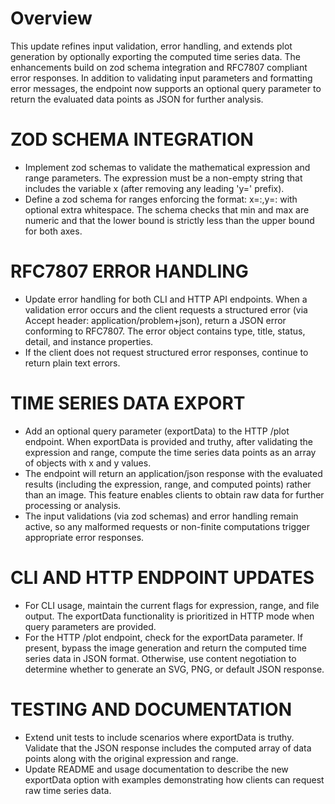 # Overview
This update refines input validation, error handling, and extends plot generation by optionally exporting the computed time series data. The enhancements build on zod schema integration and RFC7807 compliant error responses. In addition to validating input parameters and formatting error messages, the endpoint now supports an optional query parameter to return the evaluated data points as JSON for further analysis.

# ZOD SCHEMA INTEGRATION
- Implement zod schemas to validate the mathematical expression and range parameters. The expression must be a non-empty string that includes the variable x (after removing any leading 'y=' prefix). 
- Define a zod schema for ranges enforcing the format: x=<min>:<max>,y=<min>:<max> with optional extra whitespace. The schema checks that min and max are numeric and that the lower bound is strictly less than the upper bound for both axes.

# RFC7807 ERROR HANDLING
- Update error handling for both CLI and HTTP API endpoints. When a validation error occurs and the client requests a structured error (via Accept header: application/problem+json), return a JSON error conforming to RFC7807. The error object contains type, title, status, detail, and instance properties.
- If the client does not request structured error responses, continue to return plain text errors.

# TIME SERIES DATA EXPORT
- Add an optional query parameter (exportData) to the HTTP /plot endpoint. When exportData is provided and truthy, after validating the expression and range, compute the time series data points as an array of objects with x and y values.
- The endpoint will return an application/json response with the evaluated results (including the expression, range, and computed points) rather than an image. This feature enables clients to obtain raw data for further processing or analysis.
- The input validations (via zod schemas) and error handling remain active, so any malformed requests or non-finite computations trigger appropriate error responses.

# CLI AND HTTP ENDPOINT UPDATES
- For CLI usage, maintain the current flags for expression, range, and file output. The exportData functionality is prioritized in HTTP mode when query parameters are provided.
- For the HTTP /plot endpoint, check for the exportData parameter. If present, bypass the image generation and return the computed time series data in JSON format. Otherwise, use content negotiation to determine whether to generate an SVG, PNG, or default JSON response.

# TESTING AND DOCUMENTATION
- Extend unit tests to include scenarios where exportData is truthy. Validate that the JSON response includes the computed array of data points along with the original expression and range.
- Update README and usage documentation to describe the new exportData option with examples demonstrating how clients can request raw time series data.
